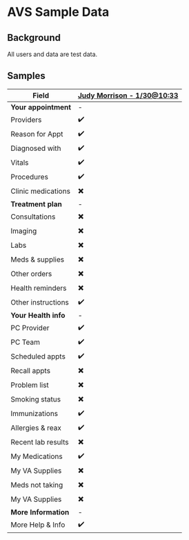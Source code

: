 # AVS Sample Data

## Background

All users and data are test data.

## Samples

| Field                | [Judy Morrison - 1/30@10:33](https://staging.va.gov/my-health/medical-records/summaries-and-notes/visit-summary/64A8CA1B63211D47FA17066559073111) |
| -------------------- | -- |
| **Your appointment** | -  |
| Providers            | ✔️ |
| Reason for Appt      | ✔️ |
| Diagnosed with       | ✔️ |
| Vitals               | ✔️ |
| Procedures           | ✔️ |
| Clinic medications   | ✖️ |
| **Treatment plan**   | -  |
| Consultations        | ✖️ |
| Imaging              | ✖️ |
| Labs                 | ✖️ |
| Meds & supplies      | ✖️ |
| Other orders         | ✖️ |
| Health reminders     | ✖️ |
| Other instructions   | ✔️ |
| **Your Health info** | -  |
| PC Provider          | ✔️ |
| PC Team              | ✔️ |
| Scheduled appts      | ✔️ |
| Recall appts         | ✖️ |
| Problem list         | ✖️ |
| Smoking status       | ✖️ |
| Immunizations        | ✔️ |
| Allergies & reax     | ✔️ |
| Recent lab results   | ✖️ |
| My Medications       | ✔️ |
| My VA Supplies       | ✖️ |
| Meds not taking      | ✖️ |
| My VA Supplies       | ✖️ |
| **More Information** | -  |
| More Help & Info     | ✔️ |
